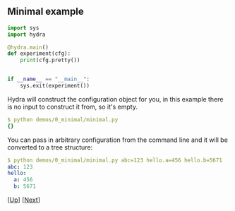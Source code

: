 ## Minimal example

```python
import sys
import hydra

@hydra.main()
def experiment(cfg):
    print(cfg.pretty())


if __name__ == "__main__":
    sys.exit(experiment())
```

Hydra will construct the configuration object for you, in this example there is no input to construct it from, so it's empty.
```yaml
$ python demos/0_minimal/minimal.py
{}
```

You can pass in arbitrary configuration from the command line and it will be converted to a tree
structure:
```yaml
$ python demos/0_minimal/minimal.py abc=123 hello.a=456 hello.b=5671
abc: 123
hello:
  a: 456
  b: 5671
```

[[Up](../README.md)] [[Next](../1_working_directory)]
